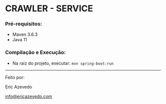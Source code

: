 # CRAWLER - SERVICE #


### Pré-requisitos: ###

* Maven 3.6.3
* Java 11

### Compilação e Execução: ###

* Na raiz do projeto, executar: `mvn spring-boot:run`

------------

Feito por:

Eric Azevedo

info@ericazevedo.com